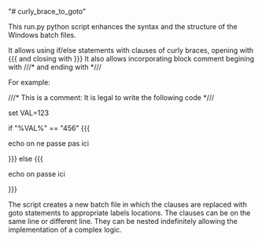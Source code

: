 "# curly_brace_to_goto" 

This run.py python script enhances the syntax and the structure of the Windows batch files.

It allows using if/else statements with clauses of curly braces, opening with {{{ and closing with }}}
It also allows incorporating block comment begining with ///* and ending with *///

For example:

///* This is a comment: It is legal to write the following code *///

set VAL=123

if "%VAL%" == "456" {{{ 

echo on ne passe pas ici

}}} else {{{

echo on passe ici

}}}


The script creates a new batch file in which the clauses are replaced with goto statements to appropriate labels locations.
The clauses can be on the same line or different line. 
They can be nested indefinitely allowing the implementation of a complex logic.



